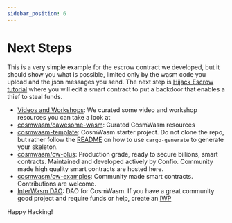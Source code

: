 ```yaml
---
sidebar_position: 6
---
```


# Next Steps

This is a very simple example for the escrow contract we developed, but it should show you what is possible, limited
only by the wasm code you upload and the json messages you send. The next step is
[Hijack Escrow tutorial](/tutorials/hijack-escrow/intro) where you will edit a smart contract to put a backdoor that
enables a thief to steal funds.


- [Videos and Workshops](/tutorials/videos-workshops): We curated some video and workshop resources you can take a
  look at
- [cosmwasm/cawesome-wasm](https://github.com/CosmWasm/cawesome-wasm): Curated CosmWasm resources
- [cosmwasm-template](https://github.com/CosmWasm/cosmwasm-template): CosmWasm starter project. Do not clone the repo,
  but rather follow the [README](https://github.com/CosmWasm/cosmwasm-template/blob/master/README.md) on how to use
  `cargo-generate` to generate your skeleton.
- [cosmwasm/cw-plus](https://github.com/CosmWasm/cw-plus): Production grade, ready to secure billions, smart
  contracts. Maintained and developed actively by Confio. Community made high quality smart contracts are hosted
  here.
- [cosmwasm/cw-examples](https://github.com/CosmWasm/cw-examples): Community made smart contracts.
  Contributions are welcome.
- [InterWasm DAO](https://github.com/CosmWasm/InterWasmDAO): DAO for CosmWasm. If you have a great community
  good project and require funds or help, create an [IWP](https://github.com/CosmWasm/InterWasmDAO#interwasm-proposalsiwps)

Happy Hacking!

